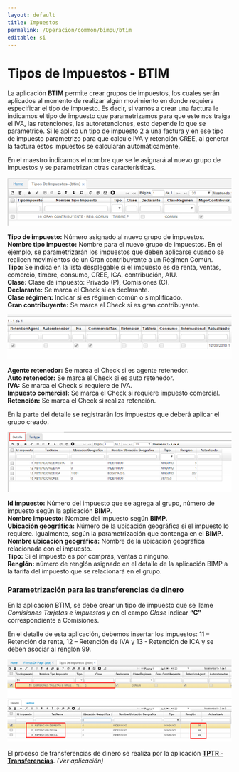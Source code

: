 ```yaml
---
layout: default
title: Impuestos
permalink: /Operacion/common/bimpu/btim
editable: si
---
```


# Tipos de Impuestos - BTIM

La aplicación **BTIM** permite crear grupos de impuestos, los cuales serán aplicados al momento de realizar algún movimiento en donde requiera especificar el tipo de impuesto. Es decir, si vamos a crear una factura le indicamos el tipo de impuesto que parametrizamos para que este nos traiga el IVA, las retenciones, las autoretenciones, esto depende lo que se parametrice. Si le aplico un tipo de impuesto 2 a una factura y en ese tipo de impuesto parametrizo para que calcule IVA y retención CREE, al generar la factura estos impuestos se calcularán automáticamente.  

En el maestro indicamos el nombre que se le asignará al nuevo grupo de impuestos y se parametrizan otras características.  

![](btim1.png)

**Tipo de impuesto:** Número asignado al nuevo grupo de impuestos.  
**Nombre tipo impuesto:** Nombre para el nuevo grupo de impuestos. En el ejemplo, se parametrizarán los impuestos que deben aplicarse cuando se realicen movimientos de un Gran contribuyente a un Régimen Común.  
**Tipo:** Se indica en la lista desplegable si el impuesto es de renta, ventas, comercio, timbre, consumo, CREE, ICA, contribución, AIU.  
**Clase:** Clase de impuesto: Privado (P), Comisiones (C).  
**Declarante:** Se marca el Check si es declarante.  
**Clase régimen:** Indicar si es régimen común o simplificado.  
**Gran contribuyente:** Se marca el Check si es gran contribuyente.  

![](btim2.png)

**Agente retenedor:** Se marca el Check si es agente retenedor.  
**Auto retenedor:** Se marca el Check si es auto retenedor.  
**IVA:** Se marca el Check si requiere de IVA.  
**Impuesto comercial:** Se marca el Check si requiere impuesto comercial.  
**Retención:** Se marca el Check si realiza retención.  

En la parte del detalle se registrarán los impuestos que deberá aplicar el grupo creado.  

![](btim3.png)

**Id impuesto:** Número del impuesto que se agrega al grupo, número de impuesto según la aplicación **BIMP**.  
**Nombre impuesto:** Nombre del impuesto según **BIMP**.  
**Ubicación geográfica:** Número de la ubicación geográfica si el impuesto lo requiere. Igualmente, según la parametrización que contenga en el **BIMP**.  
**Nombre ubicación geográfica:** Nombre de la ubicación geográfica relacionada con el impuesto.  
**Tipo:** Si el impuesto es por compras, ventas o ninguno.  
**Renglón:** número de renglón asignado en el detalle de la aplicación BIMP a la tarifa del impuesto que se relacionará en el grupo.  

### [Parametrización para las transferencias de dinero](http://docs.oasiscom.com/Operacion/common/bimpu/btim#parametrización-para-las-transferencias-de-dinero)

En la aplicación BTIM, se debe crear un tipo de impuesto que se llame _Comisiones Tarjetas e impuestos_ y en el campo _Clase_ indicar **“C”** correspondiente a Comisiones.  

En el detalle de esta aplicación, debemos insertar los impuestos: 11 – Retención de renta, 12 – Retención de IVA y 13 - Retención de ICA y se deben asociar al renglón 99.  

![](btim4.png)

El proceso de transferencias de dinero se realiza por la aplicación [**TPTR - Transferencias**](http://docs.oasiscom.com/Operacion/erp/tesoreria/tproceso/tptr). _(Ver aplicación)_






